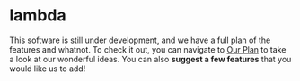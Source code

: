# lambda

This software is still under development, and we have a full plan of the features and whatnot.
To check it out, you can navigate to [Our Plan](https://docs.google.com/spreadsheets/d/1ZpQLX8MRqDLtGv1FzLgBmL7IkD-Hq-KLUQsaPIL-gmQ/edit?usp=sharing)
to take a look at our wonderful ideas. You can also **suggest a few features** that you would like us to add!
